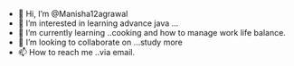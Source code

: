 - 👋 Hi, I’m @Manisha12agrawal
- 👀 I’m interested in learning advance java ...
- 🌱 I’m currently learning ..cooking and how to manage work life balance.
- 💞️ I’m looking to collaborate on ...study more
- 📫 How to reach me ..via email.

<!---hie
Manisha12agrawal/Manisha12agrawal is a ✨ special ✨ repository because its `README.md` (this file) appears on your GitHub profile.
You can click the Preview link to take a look at your changes.
--->
